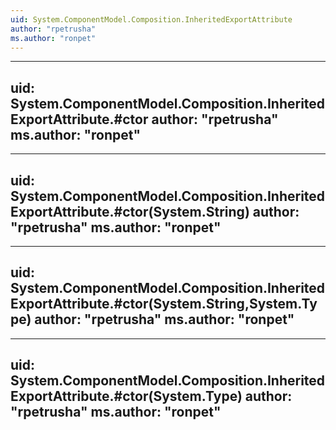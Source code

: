 ```yaml
---
uid: System.ComponentModel.Composition.InheritedExportAttribute
author: "rpetrusha"
ms.author: "ronpet"
---
```


---
uid: System.ComponentModel.Composition.InheritedExportAttribute.#ctor
author: "rpetrusha"
ms.author: "ronpet"
---

---
uid: System.ComponentModel.Composition.InheritedExportAttribute.#ctor(System.String)
author: "rpetrusha"
ms.author: "ronpet"
---

---
uid: System.ComponentModel.Composition.InheritedExportAttribute.#ctor(System.String,System.Type)
author: "rpetrusha"
ms.author: "ronpet"
---

---
uid: System.ComponentModel.Composition.InheritedExportAttribute.#ctor(System.Type)
author: "rpetrusha"
ms.author: "ronpet"
---

